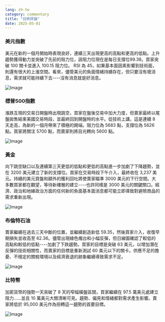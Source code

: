 ```yaml
---
lang: zh-tw
category: commentary
title: "日終評論"
date: 2025-05-01
---
```


### 美元指數

美元在新的一個月開始時表現良好，連續三天出現更高的高點和更高的低點。上升趨勢獲得動力並突破了先前的阻力位，該阻力位現在是每日支撐位99.38。買家突破 100 關卡並進入 100.15 阻力位。 RSI 為 45，如果基本面因素影響到技術面，則還有很大的上漲空間。看來，儘管美元的負面情緒持續存在，但只要沒有壞消息，需求就可能持續下去----沒有消息就是好消息。

![Image](https://markleighedu.github.io/img/May-2025/01-May-2025/usdindex.jpg)

### 標普500指數

漲跌互現的交易日開盤時出現跳空，買家在盤後交易中加大力度，但賣家最終以尾盤拋售結束美國交易時段，並最終回到開盤時的水平。從技術上講，這是連續 8 天走高，為新的一個月帶來了積極的開端。阻力位為 5683 點，支撐位為 5626 點。買家將關注 5700 點，而賣家則將目光轉向 5600 點。

![Image](https://markleighedu.github.io/img/May-2025/01-May-2025/sp500.jpg)

### 黃金

向下跳空缺口以及連續第三天更低的低點和更低的高點進一步加劇了下降趨勢，並在 3200 美元建立了新的支撐位。買家在交易時段下午介入，最終收在 3,237 美元。持續的美元買盤和額外的獲利回吐將使賣家瞄準 3000 美元的下行空間。大多數買家都在觀望，等待新樓層的建立----也許同樣是 3000 美元的關鍵關口。經濟、政治和地緣政治方面的任何新的負面基本面消息都可能立即導致對避險商品的需求重新出現。

![Image](https://markleighedu.github.io/img/May-2025/01-May-2025/gold.jpg)

### 布倫特石油

賣家繼續在過去三天中斷的位置，並繼續創造新低 59.35，然後買家介入，收復早期損失並收高至 62.36。儘管出現綠色燭台和小幅反彈，但日線圖確認了較低的高點和較低的低點----加劇了下跌趨勢。買家的目標是突破 63 美元，以增加潛在反彈的技術相關性，而賣家的目標是重新測試 60 美元以下的關卡。供應不足的擔憂、不穩定的關稅環境以及經濟衰退的跡象繼續導致需求不足。

![Image](https://markleighedu.github.io/img/May-2025/01-May-2025/brentoil.jpg)

### 比特幣

加密貨幣的強勢一天突破了 8 天的窄幅橫盤區間，買家繼續在 97.5 萬美元處建立阻力……並且 10 萬美元大關清晰可見。趨勢、偏見和情緒都對需求產生影響。賣家將低於 95,000 美元作為扭轉這一趨勢的首要目標。

![Image](https://markleighedu.github.io/img/May-2025/01-May-2025/bitcoin.jpg)

